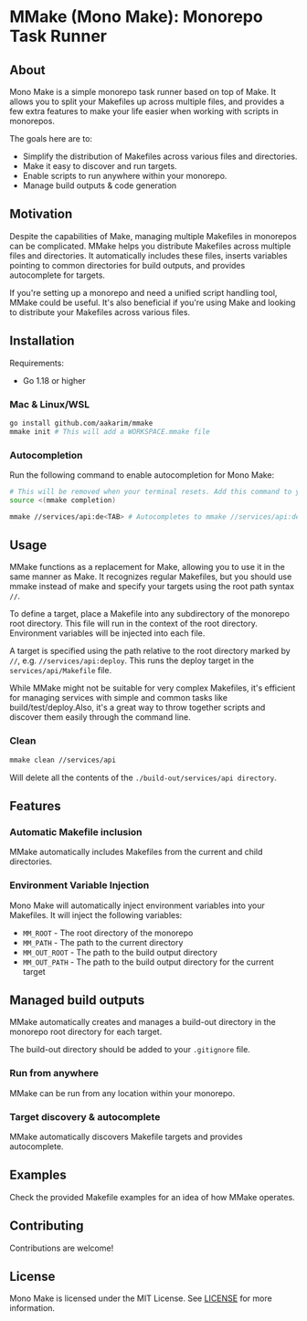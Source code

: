 # MMake (Mono Make): Monorepo Task Runner
    
## About
Mono Make is a simple monorepo task runner based on top of Make. It allows you to split your Makefiles up across multiple files, and provides a few extra features to make your life easier when working with scripts in monorepos.

The goals here are to:
- Simplify the distribution of Makefiles across various files and directories.
- Make it easy to discover and run targets.
- Enable scripts to run anywhere within your monorepo.
- Manage build outputs & code generation

## Motivation
Despite the capabilities of Make, managing multiple Makefiles in monorepos can be complicated. MMake helps you distribute Makefiles across multiple files and directories. It automatically includes these files, inserts variables pointing to common directories for build outputs, and provides autocomplete for targets.

If you're setting up a monorepo and need a unified script handling tool, MMake could be useful. It's also beneficial if you're using Make and looking to distribute your Makefiles across various files.

## Installation
Requirements:
- Go 1.18 or higher

### Mac & Linux/WSL
```bash
go install github.com/aakarim/mmake
mmake init # This will add a WORKSPACE.mmake file
```

### Autocompletion 
Run the following command to enable autocompletion for Mono Make:
```bash
# This will be removed when your terminal resets. Add this command to your .bashrc or .zshrc to enable persistent autocompletion.
source <(mmake completion)
```

```bash
mmake //services/api:de<TAB> # Autocompletes to mmake //services/api:deploy
```

## Usage
MMake functions as a replacement for Make, allowing you to use it in the same manner as Make. It recognizes regular Makefiles, but you should use mmake instead of make and specify your targets using the root path syntax `//`.

To define a target, place a Makefile into any subdirectory of the monorepo root directory. This file will run in the context of the root directory. Environment variables will be injected into each file.

A target is specified using the path relative to the root directory marked by `//`, e.g. `//services/api:deploy`. This runs the deploy target in the `services/api/Makefile` file.

While MMake might not be suitable for very complex Makefiles, it's efficient for managing services with simple and common tasks like build/test/deploy.Also, it's a great way to throw together scripts and discover them easily through the command line. 

### Clean
```bash
mmake clean //services/api
```
Will delete all the contents of the `./build-out/services/api directory`.

## Features
### Automatic Makefile inclusion
MMake automatically includes Makefiles from the current and child directories.

### Environment Variable Injection
Mono Make will automatically inject environment variables into your Makefiles. It will inject the following variables:
- `MM_ROOT` - The root directory of the monorepo
- `MM_PATH` - The path to the current directory
- `MM_OUT_ROOT` - The path to the build output directory
- `MM_OUT_PATH` - The path to the build output directory for the 
current target

## Managed build outputs
MMake automatically creates and manages a build-out directory in the monorepo root directory for each target. 

The build-out directory should be added to your `.gitignore` file.

### Run from anywhere
MMake can be run from any location within your monorepo.

### Target discovery & autocomplete
MMake automatically discovers Makefile targets and provides autocomplete.

## Examples
Check the provided Makefile examples for an idea of how MMake operates.

## Contributing
Contributions are welcome!

## License
Mono Make is licensed under the MIT License. See [LICENSE](LICENSE) for more information.
```